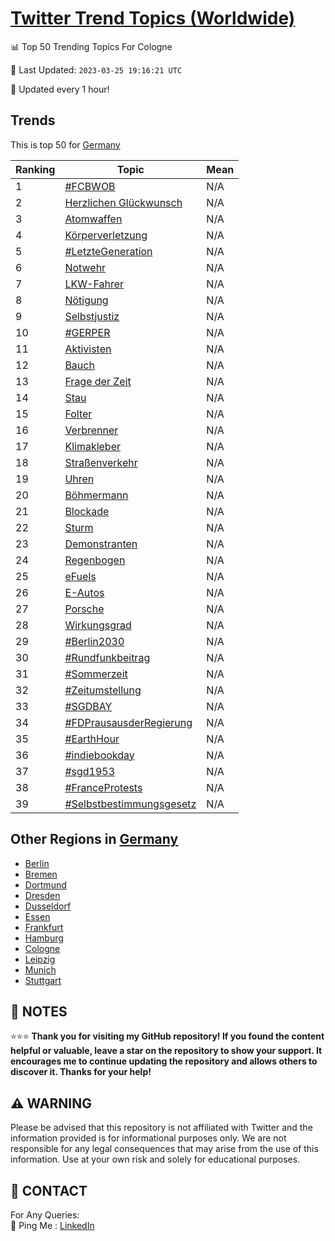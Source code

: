 [Twitter Trend Topics (Worldwide)](https://github.com/ErcinDedeoglu/Twitter-Trend-Topics)
==========


📊 Top 50 Trending Topics For Cologne

📆 Last Updated: `2023-03-25 19:16:21 UTC`

🔧 Updated every 1 hour!


## Trends

This is top 50 for [Germany](</Germany>)

| Ranking | Topic | Mean |
| ------- | ------------ | ------------ |
| 1 | [#FCBWOB](http://twitter.com/search?q=%23FCBWOB) | N/A |
| 2 | [Herzlichen Glückwunsch](http://twitter.com/search?q=Herzlichen+Gl%c3%bcckwunsch) | N/A |
| 3 | [Atomwaffen](http://twitter.com/search?q=Atomwaffen) | N/A |
| 4 | [Körperverletzung](http://twitter.com/search?q=K%c3%b6rperverletzung) | N/A |
| 5 | [#LetzteGeneration](http://twitter.com/search?q=%23LetzteGeneration) | N/A |
| 6 | [Notwehr](http://twitter.com/search?q=Notwehr) | N/A |
| 7 | [LKW-Fahrer](http://twitter.com/search?q=LKW-Fahrer) | N/A |
| 8 | [Nötigung](http://twitter.com/search?q=N%c3%b6tigung) | N/A |
| 9 | [Selbstjustiz](http://twitter.com/search?q=Selbstjustiz) | N/A |
| 10 | [#GERPER](http://twitter.com/search?q=%23GERPER) | N/A |
| 11 | [Aktivisten](http://twitter.com/search?q=Aktivisten) | N/A |
| 12 | [Bauch](http://twitter.com/search?q=Bauch) | N/A |
| 13 | [Frage der Zeit](http://twitter.com/search?q=Frage+der+Zeit) | N/A |
| 14 | [Stau](http://twitter.com/search?q=Stau) | N/A |
| 15 | [Folter](http://twitter.com/search?q=Folter) | N/A |
| 16 | [Verbrenner](http://twitter.com/search?q=Verbrenner) | N/A |
| 17 | [Klimakleber](http://twitter.com/search?q=Klimakleber) | N/A |
| 18 | [Straßenverkehr](http://twitter.com/search?q=Stra%c3%9fenverkehr) | N/A |
| 19 | [Uhren](http://twitter.com/search?q=Uhren) | N/A |
| 20 | [Böhmermann](http://twitter.com/search?q=B%c3%b6hmermann) | N/A |
| 21 | [Blockade](http://twitter.com/search?q=Blockade) | N/A |
| 22 | [Sturm](http://twitter.com/search?q=Sturm) | N/A |
| 23 | [Demonstranten](http://twitter.com/search?q=Demonstranten) | N/A |
| 24 | [Regenbogen](http://twitter.com/search?q=Regenbogen) | N/A |
| 25 | [eFuels](http://twitter.com/search?q=eFuels) | N/A |
| 26 | [E-Autos](http://twitter.com/search?q=E-Autos) | N/A |
| 27 | [Porsche](http://twitter.com/search?q=Porsche) | N/A |
| 28 | [Wirkungsgrad](http://twitter.com/search?q=Wirkungsgrad) | N/A |
| 29 | [#Berlin2030](http://twitter.com/search?q=%23Berlin2030) | N/A |
| 30 | [#Rundfunkbeitrag](http://twitter.com/search?q=%23Rundfunkbeitrag) | N/A |
| 31 | [#Sommerzeit](http://twitter.com/search?q=%23Sommerzeit) | N/A |
| 32 | [#Zeitumstellung](http://twitter.com/search?q=%23Zeitumstellung) | N/A |
| 33 | [#SGDBAY](http://twitter.com/search?q=%23SGDBAY) | N/A |
| 34 | [#FDPrausausderRegierung](http://twitter.com/search?q=%23FDPrausausderRegierung) | N/A |
| 35 | [#EarthHour](http://twitter.com/search?q=%23EarthHour) | N/A |
| 36 | [#indiebookday](http://twitter.com/search?q=%23indiebookday) | N/A |
| 37 | [#sgd1953](http://twitter.com/search?q=%23sgd1953) | N/A |
| 38 | [#FranceProtests](http://twitter.com/search?q=%23FranceProtests) | N/A |
| 39 | [#Selbstbestimmungsgesetz](http://twitter.com/search?q=%23Selbstbestimmungsgesetz) | N/A |



## Other Regions in [Germany](</Germany>)

* [Berlin](</Germany/Berlin.md>)
* [Bremen](</Germany/Bremen.md>)
* [Dortmund](</Germany/Dortmund.md>)
* [Dresden](</Germany/Dresden.md>)
* [Dusseldorf](</Germany/Dusseldorf.md>)
* [Essen](</Germany/Essen.md>)
* [Frankfurt](</Germany/Frankfurt.md>)
* [Hamburg](</Germany/Hamburg.md>)
* [Cologne](</Germany/Cologne.md>)
* [Leipzig](</Germany/Leipzig.md>)
* [Munich](</Germany/Munich.md>)
* [Stuttgart](</Germany/Stuttgart.md>)



## 📝 NOTES

⭐⭐⭐ **Thank you for visiting my GitHub repository! If you found the content helpful or valuable, leave a star on the repository to show your support. It encourages me to continue updating the repository and allows others to discover it. Thanks for your help!**


## ⚠️ WARNING

Please be advised that this repository is not affiliated with Twitter and the information provided is for informational purposes only. We are not responsible for any legal consequences that may arise from the use of this information. Use at your own risk and solely for educational purposes.


## 📨 CONTACT

 For Any Queries:  
            🏓 Ping Me : [LinkedIn](https://www.linkedin.com/in/ercindedeoglu/)
